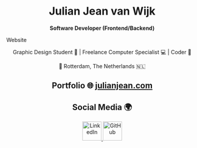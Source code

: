 <h1 align="center">Julian Jean van Wijk</h1>
<p align="center"><b>Software Developer (Frontend/Backend)</b></p>

  <a src="https://julianjean.com/images/julianjean.png" alt="Julian Jean van Wijk">Website</a>

<p align="center">Graphic Design Student 🎨 | Freelance Computer Specialist 💻 | Coder 🚀</p>

<p align="center">📍 Rotterdam, The Netherlands 🇳🇱</p>

<h2 align="center">Portfolio 🌐 <a href="https://julianjean.com">julianjean.com</a></h2>

<h2 align="center">Social Media 🌍</h2>

<p align="center">
  <a href="https://www.linkedin.com/in/julian-van-wijk-6b480a220/">
    <img src="https://img.icons8.com/color/48/000000/linkedin.png" alt="LinkedIn" width="50px" height="50px">
  </a>
  <a href="https://github.com/jjwijk">
    <img src="https://img.icons8.com/material-sharp/48/000000/github.png" alt="GitHub" width="50px" height="50px">
  </a>
</p>
